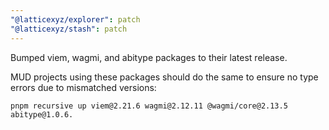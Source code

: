 ```yaml
---
"@latticexyz/explorer": patch
"@latticexyz/stash": patch
---
```


Bumped viem, wagmi, and abitype packages to their latest release.

MUD projects using these packages should do the same to ensure no type errors due to mismatched versions:

```
pnpm recursive up viem@2.21.6 wagmi@2.12.11 @wagmi/core@2.13.5 abitype@1.0.6.
```
